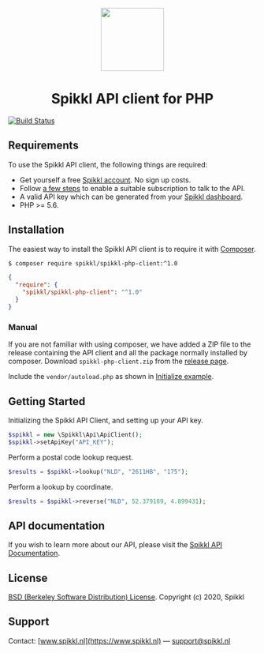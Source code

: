 <p align="center">
    <img src="https://spikkl.nl/images/hub/github/php.png" width="128" height="128" />
</p>

<h1 align="center">Spikkl API client for PHP</h1>

[![Build Status](https://travis-ci.org/spikkl/spikkl-php-client.png)](https://travis-ci.org/spikkl/spikkl-php-client)

## Requirements ##
To use the Spikkl API client, the following things are required:
+ Get yourself a free [Spikkl account](https://www.spikkl.nl/signup). No sign up costs.
+ Follow [a few steps](https://www.spikkl.nl/account/billing) to enable a suitable subscription to talk to the API.
+ A valid API key which can be generated from your [Spikkl dashboard](https://www.spikkl.nl/account/credentials).
+ PHP >= 5.6.

## Installation
The easiest way to install the Spikkl API client is to require it with [Composer](https://getcomposer.org/doc/00-intro.md).

```bash
$ composer require spikkl/spikkl-php-client:^1.0
```

```json
{
  "require": {
    "spikkl/spikkl-php-client": "^1.0"
  }
}
```

### Manual ###
If you are not familiar with using composer, we have added a ZIP file to the release containing the API client and all the package normally installed by composer. Download ``spikkl-php-client.zip`` from the [release page](https://github.com/spikkl/spikkl-php-client/releases).

Include the ``vendor/autoload.php`` as shown in [Initialize example]((https://github.com/spikkl/spikkl-php-client/blob/master/examples/initialize.php)).

## Getting Started ##
Initializing the Spikkl API Client, and setting up your API key.

```php
$spikkl = new \Spikkl\Api\ApiClient();
$spikkl->setApiKey("API_KEY");
```

Perform a postal code lookup request.
```php
$results = $spikkl->lookup("NLD", "2611HB", "175");
```

Perform a lookup by coordinate.
```php
$results = $spikkl->reverse("NLD", 52.379189, 4.899431);
```

## API documentation ##
If you wish to learn more about our API, please visit the [Spikkl API Documentation](https://www.spikkl.nl/documentation).

## License ##
[BSD (Berkeley Software Distribution) License](https://opensource.org/licenses/bsd-license.php).
Copyright (c) 2020, Spikkl

## Support ##
Contact: [www.spikkl.nl](https://www.spikkl.nl) — support@spikkl.nl